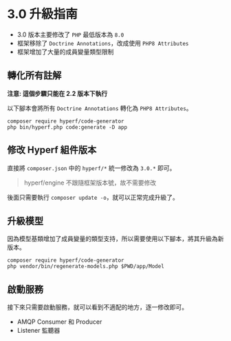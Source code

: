 # 3.0 升級指南

- 3.0 版本主要修改了 `PHP` 最低版本為 `8.0`
- 框架移除了 `Doctrine Annotations`，改成使用 `PHP8 Attributes`
- 框架增加了大量的成員變量類型限制

## 轉化所有註解

**注意: 這個步驟只能在 2.2 版本下執行**

以下腳本會將所有 `Doctrine Annotations` 轉化為 `PHP8 Attributes`。

```shell
composer require hyperf/code-generator
php bin/hyperf.php code:generate -D app
```

## 修改 Hyperf 組件版本

直接將 `composer.json` 中的 `hyperf/*` 統一修改為 `3.0.*` 即可。

> hyperf/engine 不跟隨框架版本號，故不需要修改

後面只需要執行 `composer update -o`，就可以正常完成升級了。

## 升級模型

因為模型基類增加了成員變量的類型支持，所以需要使用以下腳本，將其升級為新版本。

```shell
composer require hyperf/code-generator
php vendor/bin/regenerate-models.php $PWD/app/Model
```

## 啟動服務

接下來只需要啟動服務，就可以看到不適配的地方，逐一修改即可。

- AMQP Consumer 和 Producer
- Listener 監聽器
